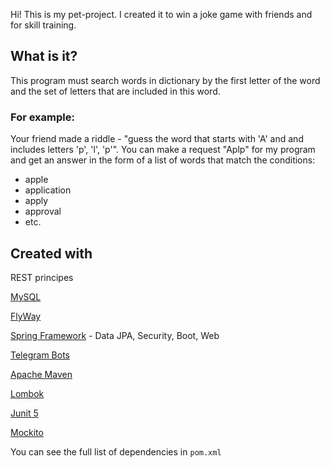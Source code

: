 
Hi!
This is my pet-project. I created it to win a joke game with friends and for skill training.

## What is it?

This program must search words in dictionary by the first letter of the word and the set of letters that are included in this word.
### For example:
Your friend made a riddle - "guess the word that starts with 'A' and and includes letters 'p', 'l', 'p'".
You can make a request "Aplp" for my program and get an answer in the form of a list of words that match the conditions:
- apple
- application
- apply
- approval
- etc.

## Сreated with
REST principes

[MySQL](https://www.mysql.com/)

[FlyWay](https://flywaydb.org/)

[Spring Framework](https://spring.io/) - Data JPA, Security, Boot, Web

[Telegram Bots](https://core.telegram.org/bots)

[Apache Maven](https://maven.apache.org/)

[Lombok](https://projectlombok.org/)

[Junit 5](https://junit.org/junit5/)

[Mockito](https://site.mockito.org/)

You can see the full list of dependencies in ```pom.xml```

